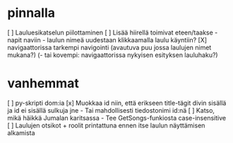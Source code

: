 pinnalla
========

[ ] Lauluesikatselun piilottaminen
[ ] Lisää hiirellä toimivat eteen/taakse -napit naviin
    - laulun nimeä uudestaan klikkaamalla laulu käyntiin?
[X] navigaattorissa tarkempi navigointi (avautuva puu jossa laulujen nimet mukana?)
    (- tai kovempi: navigaattorissa nykyisen esityksen lauluhaku?)

vanhemmat
=========

[ ] py-skripti dom:ia
[x] Muokkaa id niin, että erikseen title-tägit divin sisällä ja id ei sisällä sulkuja jne
    - Tai mahdollisesti tiedostonimi id:nä
[ ] Katso, mikä häikkä Jumalan karitsassa 
    - Tee GetSongs-funkiosta case-insensitive
[ ] Laulujen otsikot + roolit printattuna ennen itse laulun näyttämisen alkamista
